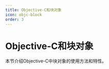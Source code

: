 ```yaml
---
title: Objective-C和块对象
icon: objc-block
order: 3
---
```


# Objective-C和块对象

本节介绍Objective-C中块对象的使用方法和特性。
